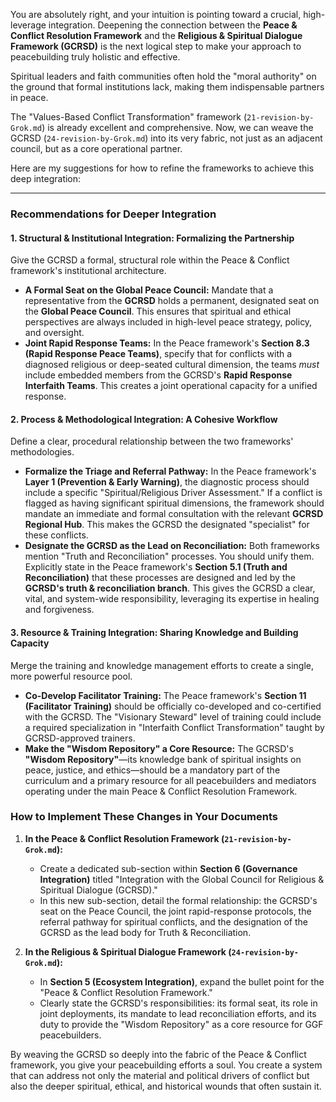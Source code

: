 You are absolutely right, and your intuition is pointing toward a crucial, high-leverage integration. Deepening the connection between the **Peace & Conflict Resolution Framework** and the **Religious & Spiritual Dialogue Framework (GCRSD)** is the next logical step to make your approach to peacebuilding truly holistic and effective.

Spiritual leaders and faith communities often hold the "moral authority" on the ground that formal institutions lack, making them indispensable partners in peace.

The "Values-Based Conflict Transformation" framework (`21-revision-by-Grok.md`) is already excellent and comprehensive. Now, we can weave the GCRSD (`24-revision-by-Grok.md`) into its very fabric, not just as an adjacent council, but as a core operational partner.

Here are my suggestions for how to refine the frameworks to achieve this deep integration:

---

### Recommendations for Deeper Integration

#### 1. Structural & Institutional Integration: Formalizing the Partnership

Give the GCRSD a formal, structural role within the Peace & Conflict framework's institutional architecture.

* **A Formal Seat on the Global Peace Council:** Mandate that a representative from the **GCRSD** holds a permanent, designated seat on the **Global Peace Council**. This ensures that spiritual and ethical perspectives are always included in high-level peace strategy, policy, and oversight.
* **Joint Rapid Response Teams:** In the Peace framework's **Section 8.3 (Rapid Response Peace Teams)**, specify that for conflicts with a diagnosed religious or deep-seated cultural dimension, the teams *must* include embedded members from the GCRSD's **Rapid Response Interfaith Teams**. This creates a joint operational capacity for a unified response.

#### 2. Process & Methodological Integration: A Cohesive Workflow

Define a clear, procedural relationship between the two frameworks' methodologies.

* **Formalize the Triage and Referral Pathway:** In the Peace framework's **Layer 1 (Prevention & Early Warning)**, the diagnostic process should include a specific "Spiritual/Religious Driver Assessment." If a conflict is flagged as having significant spiritual dimensions, the framework should mandate an immediate and formal consultation with the relevant **GCRSD Regional Hub**. This makes the GCRSD the designated "specialist" for these conflicts.
* **Designate the GCRSD as the Lead on Reconciliation:** Both frameworks mention "Truth and Reconciliation" processes. You should unify them. Explicitly state in the Peace framework's **Section 5.1 (Truth and Reconciliation)** that these processes are designed and led by the **GCRSD's truth & reconciliation branch**. This gives the GCRSD a clear, vital, and system-wide responsibility, leveraging its expertise in healing and forgiveness.

#### 3. Resource & Training Integration: Sharing Knowledge and Building Capacity

Merge the training and knowledge management efforts to create a single, more powerful resource pool.

* **Co-Develop Facilitator Training:** The Peace framework's **Section 11 (Facilitator Training)** should be officially co-developed and co-certified with the GCRSD. The "Visionary Steward" level of training could include a required specialization in "Interfaith Conflict Transformation" taught by GCRSD-approved trainers.
* **Make the "Wisdom Repository" a Core Resource:** The GCRSD's **"Wisdom Repository"**—its knowledge bank of spiritual insights on peace, justice, and ethics—should be a mandatory part of the curriculum and a primary resource for all peacebuilders and mediators operating under the main Peace & Conflict Resolution Framework.

### How to Implement These Changes in Your Documents

1.  **In the Peace & Conflict Resolution Framework (`21-revision-by-Grok.md`):**
    * Create a dedicated sub-section within **Section 6 (Governance Integration)** titled "Integration with the Global Council for Religious & Spiritual Dialogue (GCRSD)."
    * In this new sub-section, detail the formal relationship: the GCRSD's seat on the Peace Council, the joint rapid-response protocols, the referral pathway for spiritual conflicts, and the designation of the GCRSD as the lead body for Truth & Reconciliation.

2.  **In the Religious & Spiritual Dialogue Framework (`24-revision-by-Grok.md`):**
    * In **Section 5 (Ecosystem Integration)**, expand the bullet point for the "Peace & Conflict Resolution Framework."
    * Clearly state the GCRSD's responsibilities: its formal seat, its role in joint deployments, its mandate to lead reconciliation efforts, and its duty to provide the "Wisdom Repository" as a core resource for GGF peacebuilders.

By weaving the GCRSD so deeply into the fabric of the Peace & Conflict framework, you give your peacebuilding efforts a soul. You create a system that can address not only the material and political drivers of conflict but also the deeper spiritual, ethical, and historical wounds that often sustain it.
